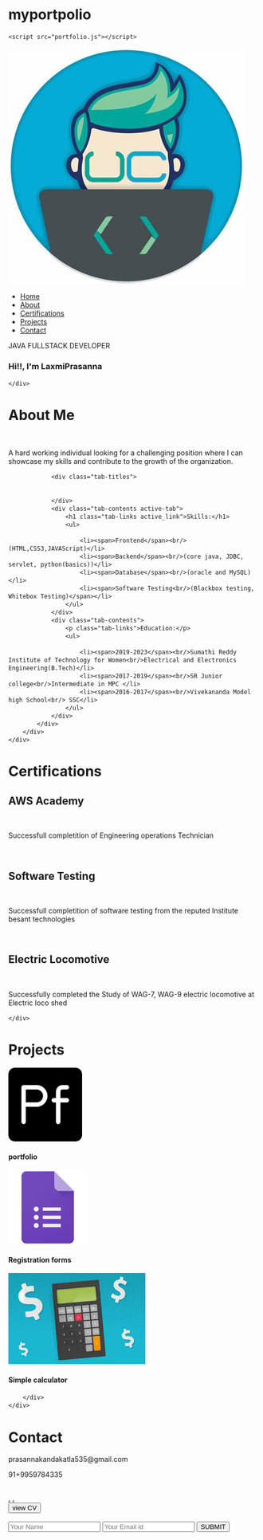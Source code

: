 # myportpolio

<html lang="en">
<head>
    <meta charset="UTF-8">
    <meta http-equiv="X-UA-Compatible" content="IE=edge">
    <meta name="viewport" content="width=device-width, initial-scale=1.0">
    <title>MY PORTFOLIO</title>
    <link rel="stylesheet" href="portfolio.css">
    <link rel="stylesheet" href="https://cdnjs.cloudflare.com/ajax/libs/font-awesome/6.1.0/css/all.min.css">
    
    <script src="portfolio.js"></script>
    
</head>
<body>
    <div id="header">
        <div class="container">
            <nav>
                <img src="logo.jpg" alt="" class="logo">
                <ul>
                    <li><a href="#header">Home</a></li>
                    <li><a href="#about">About</a></li>
                    <li><a href="#certifications">Certifications</a></li>
                    <li><a href="#projects">Projects</a></li>
                    <li><a href="#contact">Contact</a></li>
                </ul>
            </nav>
            <div class="header-text">
                <p>JAVA FULLSTACK DEVELOPER</p>
                <h3>Hi!!, I'm LaxmiPrasanna</h3>
            </div>
        </div>

    </div>

<div id="about">
    <div class="container">
        <div class="row">
            <div class="about-col-1">
                <h1 class="sub-title">About Me</h1><br/>
                <p>A hard working individual looking for a challenging position where I can showcase my skills and contribute to the growth of the organization.</p>

                <div class="tab-titles">
                   
                   
                </div>
                <div class="tab-contents active-tab">
                    <h1 class="tab-links active_link">Skills:</h1>
                    <ul>
                        
                        <li><span>Frontend</span><br/>(HTML,CSS3,JAVAScript)</li>
                        <li><span>Backend</span><br/>(core java, JDBC, servlet, python(basics))</li>
                        <li><span>Database</span><br/>(oracle and MySQL)</li>
                        <li><span>Software Testing<br/>(Blackbox testing, Whitebox Testing)</span></li>
                    </ul>
                </div>
                <div class="tab-contents">
                    <p class="tab-links">Education:</p>
                    <ul>
                        
                        <li><span>2019-2023</span><br/>Sumathi Reddy Institute of Technology for Women<br/>Electrical and Electronics Engineering(B.Tech)</li>
                        <li><span>2017-2019</span><br/>SR Junior college<br/>Intermediate in MPC </li>
                        <li><span>2016-2017</span><br/>Vivekananda Model high School<br/> SSC</li>
                    </ul>
                </div>
            </div>
        </div>
    </div>
</div>
<div id="certifications">
    <div class="container">
        <h1 class="sub-title">Certifications</h1>
        <div class="services-list">
            <div>
                <h2 class="certi">AWS Academy</h2><br>
                <p class="certi">Successfull completition of Engineering operations Technician</p><br/>
                <h2>Software Testing</h2><br/>
                <p>Successfull completition of software testing from the reputed Institute<br/>besant technologies</p><br/>
                <h2>Electric Locomotive</h2><br/>
                <p>Successfully completed the Study of WAG-7, WAG-9 electric locomotive at Electric loco shed </p>
            </div>
        </div>

    </div>
</div>

<div id="projects">
    <div class="container">
        <h1 class="sub-title">Projects</h1>
        <div class="work-list">
            <div class="work">
                <img src="portpolio.png" alt="">
                <div class="layer">
                    <h4>portfolio</h4>
                </div>
            </div>
            <div class="work">
                <img src="forms.png" alt="">
                <h4>Registration forms</h4>
            </div>
            <div class="work">
                <img src="calculator.jpg" alt="">
                <h4>Simple calculator</h4>
            </div>
            
        </div>
    </div>
</div>

<div id="contact">
    <div class="container">
        <div class="row">
            <div class="contact-left">
                <h1 class="sub-title">Contact</h1>
                <p><i class="fa-solid fa-envelope"></i> prasannakandakatla535@gmail.com</p>
                <p><i class="fa-solid fa-phone"></i> 91+9959784335</p><br/>
                <div class="social-icons">
                    <a href="https://www.linkedin.com/in/kandakatla-laxmi-prasanna-36bb56249?utm_source=share&utm_campaign=share_via&utm_content=profile&utm_medium=android_app">.<i class="fa-brands fa-linkedin"></i></a>
                    <a href="https://www.instagram.com/laxmi_prasannaaa?utm_source=qr&igsh=eWtiY3Z4czI3c2xq">.<i class="fa-brands fa-instagram"></i></a><br>
                    <a href="Prasanna.resume (1).docx"><button class="butn">view CV</button></a>
                </div>
            </div><br>
            <div class="contact-right">
                <form name="submit-to-google-sheet">
                    <input type="text" name="Name" placeholder="Your Name" required>
                    <input type="email" name="email" placeholder="Your Email id" required>
                    <button type="submit">SUBMIT</button>
                </form>
            </div>
        </div>
    </div>
</div>
<script>
    const scriptURL = 'https://script.google.com/macros/s/AKfycbwC3Hj164U5ivTk4jSu5HJeW3lvugfzlpWWMrXzlGDXUrdjlFgalZSlINcZ89a8q2ef7A/exec'
    const form = document.forms['submit-to-google-sheet']
  
    form.addEventListener('submit', e => {
      e.preventDefault()
      fetch(scriptURL, { method: 'POST', body: new FormData(form)})
        .then(response => console.log('Success!', response))
        .catch(error => console.error('Error!', error.message))
    })
  </script>

</body>
</html>
